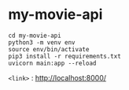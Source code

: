 # my-movie-api

```
cd my-movie-api
python3 -m venv env
source env/bin/activate 
pip3 install -r requirements.txt
uvicorn main:app --reload
```

`<link>` : <http://localhost:8000/>
